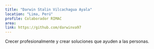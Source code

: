 ```yaml
---
title: "Darwin Stalin Vilcachagua Ayala"
location: "Lima, Perú"
profile: Colaborador RIMAC
area: 
link: https://github.com/darwinva97
---
```


Crecer profesionalmente y crear soluciones que ayuden a las personas.